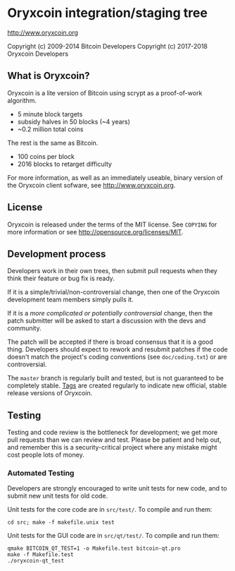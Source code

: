 Oryxcoin integration/staging tree
================================

http://www.oryxcoin.org

Copyright (c) 2009-2014 Bitcoin Developers
Copyright (c) 2017-2018 Oryxcoin Developers

What is Oryxcoin?
----------------

Oryxcoin is a lite version of Bitcoin using scrypt as a proof-of-work algorithm.
 - 5 minute block targets
 - subsidy halves in 50 blocks (~4 years)
 - ~0.2 million total coins

The rest is the same as Bitcoin.
 - 100 coins per block
 - 2016 blocks to retarget difficulty

For more information, as well as an immediately useable, binary version of
the Oryxcoin client sofware, see http://www.oryxcoin.org.

License
-------

Oryxcoin is released under the terms of the MIT license. See `COPYING` for more
information or see http://opensource.org/licenses/MIT.

Development process
-------------------

Developers work in their own trees, then submit pull requests when they think
their feature or bug fix is ready.

If it is a simple/trivial/non-controversial change, then one of the Oryxcoin
development team members simply pulls it.

If it is a *more complicated or potentially controversial* change, then the patch
submitter will be asked to start a discussion with the devs and community.

The patch will be accepted if there is broad consensus that it is a good thing.
Developers should expect to rework and resubmit patches if the code doesn't
match the project's coding conventions (see `doc/coding.txt`) or are
controversial.

The `master` branch is regularly built and tested, but is not guaranteed to be
completely stable. [Tags](https://github.com/oryxcoin-project/oryxcoin/tags) are created
regularly to indicate new official, stable release versions of Oryxcoin.

Testing
-------

Testing and code review is the bottleneck for development; we get more pull
requests than we can review and test. Please be patient and help out, and
remember this is a security-critical project where any mistake might cost people
lots of money.

### Automated Testing

Developers are strongly encouraged to write unit tests for new code, and to
submit new unit tests for old code.

Unit tests for the core code are in `src/test/`. To compile and run them:

    cd src; make -f makefile.unix test

Unit tests for the GUI code are in `src/qt/test/`. To compile and run them:

    qmake BITCOIN_QT_TEST=1 -o Makefile.test bitcoin-qt.pro
    make -f Makefile.test
    ./oryxcoin-qt_test

